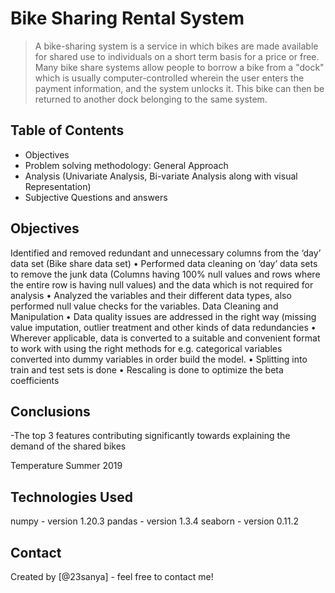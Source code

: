 # Bike Sharing Rental System
> A bike-sharing system is a service in which bikes are made available for shared use to individuals on a short term basis for a price or free. Many bike share systems allow people to borrow a bike from a "dock" which is usually computer-controlled wherein the user enters the payment information, and the system unlocks it. This bike can then be returned to another dock belonging to the same system.




## Table of Contents
* Objectives
* Problem solving methodology: General Approach
* Analysis (Univariate Analysis, Bi-variate Analysis along with visual Representation)
* Subjective Questions and answers

<!-- You can include any other section that is pertinent to your problem -->

## Objectives
Identified and removed redundant and unnecessary columns from the ‘day’ data set (Bike share data set) 
• Performed data cleaning on ‘day’ data sets to remove the junk data (Columns having 100% null values and rows where the entire row is having null values) and the data which is not required for analysis 
• Analyzed the variables and their different data types, also performed null value checks for the variables. Data Cleaning and Manipulation • Data quality issues are addressed in the right way (missing value imputation, outlier treatment and other kinds of data redundancies 
• Wherever applicable, data is converted to a suitable and convenient format to work with using the right methods for e.g. categorical variables converted into dummy variables in order build the model. 
• Splitting into train and test sets is done • Rescaling is done to optimize the beta coefficients



## Conclusions
-The top 3 features contributing significantly towards explaining the demand of the shared bikes

Temperature
Summer
2019

<!-- You don't have to answer all the questions - just the ones relevant to your project. -->


## Technologies Used
numpy - version 1.20.3
pandas - version 1.3.4
seaborn - version 0.11.2

<!-- As the libraries versions keep on changing, it is recommended to mention the version of library used in this project -->




## Contact
Created by [@23sanya] - feel free to contact me!


